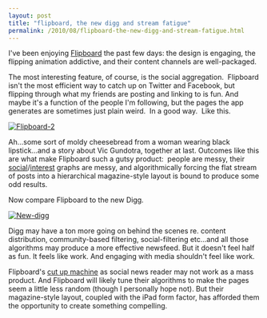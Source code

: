 ```yaml
---
layout: post
title: "flipboard, the new digg and stream fatigue"
permalink: /2010/08/flipboard-the-new-digg-and-stream-fatigue.html
---
```


<p>I&#39;ve been enjoying <a href="http://www.flipboard.com/" target="_self">Flipboard</a> the past few days: the design is engaging, the flipping animation addictive, and their content channels are well-packaged.</p>
<p>The most interesting feature, of course, is the social aggregation. &#0160;Flipboard isn&#39;t the most efficient way to catch up on Twitter and Facebook, but flipping through what my friends are posting and linking to is fun. And maybe it&#39;s a function of the people I&#39;m following, but the pages the app generates are sometimes just plain weird. &#0160;In a good way. &#0160;Like this.</p>
<p><a href="http://sippey.typepad.com/.a/6a00d8341c4f5f53ef013485ff675a970c-pi"><img alt="Flipboard-2" src="https://sippey.typepad.com/.a/6a00d8341c4f5f53ef013485ff675a970c-500wi" /></a></p>
<p>Ah...some sort of moldy cheesebread from a woman wearing black lipstick...and a story about Vic Gundotra, together at last. Outcomes like this are what make Flipboard such a gutsy product: &#0160;people are messy, their <a href="http://www.facebook.com/" target="_self">social</a>/<a href="http://twitter.com/" target="_self">interest</a> graphs are messy, and algorithmically forcing the flat stream of posts into a hierarchical magazine-style layout is bound to produce some odd results.</p>
<p>Now compare Flipboard to the new Digg.</p>
<p><a href="http://sippey.typepad.com/.a/6a00d8341c4f5f53ef013485ff6c4b970c-pi"><img alt="New-digg" src="https://sippey.typepad.com/.a/6a00d8341c4f5f53ef013485ff6c4b970c-500wi" /></a></p>
<p>Digg may have a ton more going on behind the scenes re. content distribution, community-based filtering, social-filtering etc...and all those algorithms may produce a more effective newsfeed. But it doesn&#39;t feel half as fun. It feels like work. And engaging with media shouldn&#39;t feel like work.</p>
<p>Flipboard&#39;s <a href="http://en.wikipedia.org/wiki/Cut_up" target="_self">cut up machine</a> as social news reader may not work as a mass product. And Flipboard will likely tune their algorithms to make the pages seem a little less random (though I personally hope not). But their magazine-style layout, coupled with the iPad form factor, has afforded them the opportunity to create something compelling.</p>


